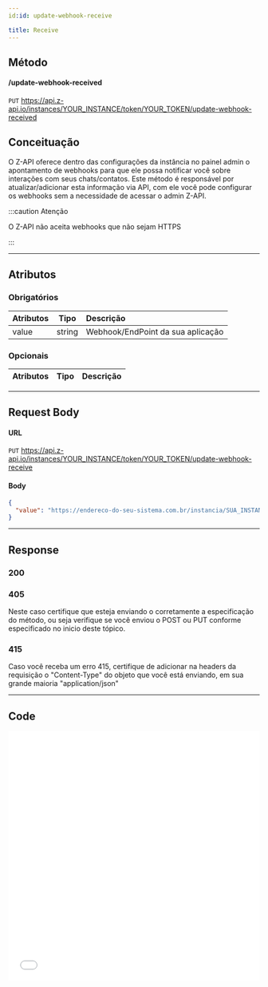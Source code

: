 ```yaml
---
id:id: update-webhook-receive

title: Receive
---
```


## Método

#### /update-webhook-received

`PUT` https://api.z-api.io/instances/YOUR_INSTANCE/token/YOUR_TOKEN/update-webhook-received

## Conceituação

O Z-API oferece dentro das configurações da instância no painel admin o apontamento de webhooks para que ele possa notificar você sobre interações com seus chats/contatos. Este método é responsável por atualizar/adicionar esta informação via API, com ele você pode configurar os webhooks sem a necessidade de acessar o admin Z-API.

:::caution Atenção

O Z-API não aceita webhooks que não sejam HTTPS

:::

---

## Atributos

### Obrigatórios

| Atributos |  Tipo  | Descrição                         |
| :-------- | :----: | :-------------------------------- |
| value     | string | Webhook/EndPoint da sua aplicação |

### Opcionais

| Atributos | Tipo | Descrição |
| :-------- | :--: | :-------- |

---

## Request Body

#### URL

`PUT` https://api.z-api.io/instances/YOUR_INSTANCE/token/YOUR_TOKEN/update-webhook-receive

#### Body

```json
{
  "value": "https://endereco-do-seu-sistema.com.br/instancia/SUA_INSTANCIA/receive"
}
```

---

## Response

### 200

### 405

Neste caso certifique que esteja enviando o corretamente a especificação do método, ou seja verifique se você enviou o POST ou PUT conforme especificado no inicio deste tópico.

### 415

Caso você receba um erro 415, certifique de adicionar na headers da requisição o "Content-Type" do objeto que você está enviando, em sua grande maioria "application/json"

---

## Code

<iframe src="//api.apiembed.com/?source=https://raw.githubusercontent.com/Z-API/z-api-docs/main/json-examples/update-webhook-receive.json&targets=all" frameborder="0" scrolling="no" width="100%" height="500px" seamless></iframe>
